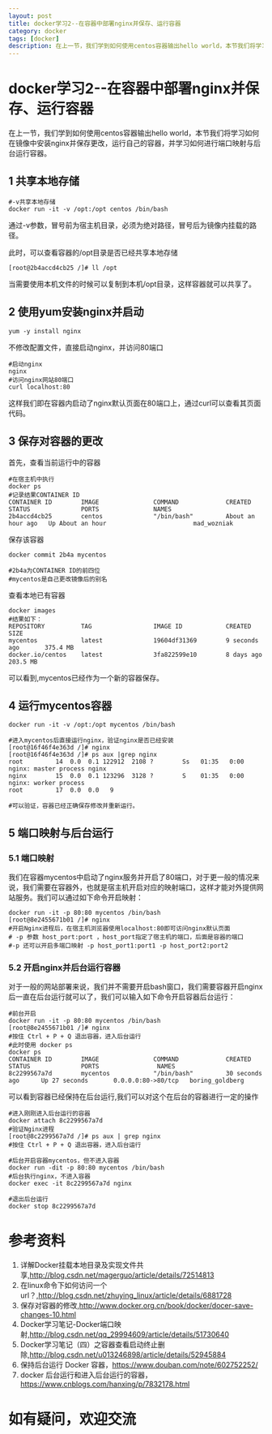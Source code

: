 ```yaml
---
layout: post
title: docker学习2--在容器中部署nginx并保存、运行容器
category: docker
tags: [docker]
description: 在上一节，我们学到如何使用centos容器输出hello world，本节我们将学习如何在镜像中安装nginx并保存更改，运行自己的容器，并学习如何进行端口映射与后台运行容器。
---
```


# docker学习2--在容器中部署nginx并保存、运行容器

在上一节，我们学到如何使用centos容器输出hello world，本节我们将学习如何在镜像中安装nginx并保存更改，运行自己的容器，并学习如何进行端口映射与后台运行容器。

 ## 1 共享本地存储

```
#-v共享本地存储
docker run -it -v /opt:/opt centos /bin/bash
```
通过-v参数，冒号前为宿主机目录，必须为绝对路径，冒号后为镜像内挂载的路径。

此时，可以查看容器的/opt目录是否已经共享本地存储
```
[root@2b4accd4cb25 /]# ll /opt

```
当需要使用本机文件的时候可以复制到本机/opt目录，这样容器就可以共享了。

## 2 使用yum安装nginx并启动
```
yum -y install nginx
```
不修改配置文件，直接启动nginx，并访问80端口
```
#启动nginx
nginx
#访问nginx网站80端口
curl localhost:80
```
这样我们即在容器内启动了nginx默认页面在80端口上，通过curl可以查看其页面代码。

## 3 保存对容器的更改

首先，查看当前运行中的容器
```
#在宿主机中执行
docker ps
#记录结果CONTAINER ID
CONTAINER ID        IMAGE               COMMAND             CREATED             STATUS              PORTS               NAMES
2b4accd4cb25        centos              "/bin/bash"         About an hour ago   Up About an hour                        mad_wozniak
```

保存该容器
```
docker commit 2b4a mycentos

#2b4a为CONTAINER ID的前四位
#mycentos是自己更改镜像后的别名
```

查看本地已有容器
```
docker images
#结果如下：
REPOSITORY          TAG                 IMAGE ID            CREATED             SIZE
mycentos            latest              19604df31369        9 seconds ago       375.4 MB
docker.io/centos    latest              3fa822599e10        8 days ago          203.5 MB
```
可以看到,mycentos已经作为一个新的容器保存。

## 4 运行mycentos容器
```
docker run -it -v /opt:/opt mycentos /bin/bash

#进入mycentos后直接运行nginx，验证nginx是否已经安装
[root@16f46f4e363d /]# nginx
[root@16f46f4e363d /]# ps aux |grep nginx
root         14  0.0  0.1 122912  2108 ?        Ss   01:35   0:00 nginx: master process nginx
nginx        15  0.0  0.1 123296  3128 ?        S    01:35   0:00 nginx: worker process
root         17  0.0  0.0   9

#可以验证，容器已经正确保存修改并重新运行。
```

## 5 端口映射与后台运行

### 5.1 端口映射

我们在容器mycentos中启动了nginx服务并开启了80端口，对于更一般的情况来说，我们需要在容器外，也就是宿主机开启对应的映射端口，这样才能对外提供网站服务。我们可以通过如下命令开启映射：
```
docker run -it -p 80:80 mycentos /bin/bash
[root@8e2455671b01 /]# nginx
#开启Nginx进程后，在宿主机浏览器使用localhost:80即可访问nginx默认页面
# -p 参数 host_port:port ，host_port指定了宿主机的端口，后面是容器的端口
#-p 还可以开启多端口映射 -p host_port1:port1 -p host_port2:port2
```

### 5.2 开启nginx并后台运行容器

对于一般的网站部署来说，我们并不需要开启bash窗口，我们需要容器开启nginx后一直在后台运行就可以了，我们可以输入如下命令开启容器后台运行：
```
#前台开启
docker run -it -p 80:80 mycentos /bin/bash
[root@8e2455671b01 /]# nginx
#按住 Ctrl + P + Q 退出容器，进入后台运行
#此时使用 docker ps 
docker ps
CONTAINER ID        IMAGE               COMMAND             CREATED             STATUS              PORTS                NAMES
8c2299567a7d        mycentos            "/bin/bash"         30 seconds ago      Up 27 seconds       0.0.0.0:80->80/tcp   boring_goldberg
```
可以看到容器已经保持在后台运行,我们可以对这个在后台的容器进行一定的操作
```
#进入刚刚进入后台运行的容器
docker attach 8c2299567a7d
#验证Nginx进程
[root@8c2299567a7d /]# ps aux | grep nginx
#按住 Ctrl + P + Q 退出容器，进入后台运行

#后台开启容器mycentos，但不进入容器
docker run -dit -p 80:80 mycentos /bin/bash
#后台执行nginx，不进入容器
docker exec -it 8c2299567a7d nginx

#退出后台运行
docker stop 8c2299567a7d
```



# 参考资料
1. 详解Docker挂载本地目录及实现文件共享,http://blog.csdn.net/magerguo/article/details/72514813
2. 在linux命令下如何访问一个url？,http://blog.csdn.net/zhuying_linux/article/details/6881728
3. 保存对容器的修改,http://www.docker.org.cn/book/docker/docer-save-changes-10.html
4. Docker学习笔记-Docker端口映射,http://blog.csdn.net/qq_29994609/article/details/51730640
5. Docker学习笔记（四）之容器查看启动终止删除,http://blog.csdn.net/u013246898/article/details/52945884
6. 保持后台运行 Docker 容器，https://www.douban.com/note/602752252/
7. docker 后台运行和进入后台运行的容器，https://www.cnblogs.com/hanxing/p/7832178.html

# 如有疑问，欢迎交流